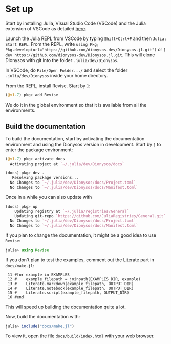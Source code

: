 # Set up

Start by installing Julia, Visual Studio Code (VSCode) and the Julia extension of VSCode as detailed [here](https://code.visualstudio.com/docs/languages/julia#_getting-started).

Launch the Julia REPL from VSCode by typing `Shift+Ctrl+P` and then `Julia: Start REPL`.
From the REPL, write `using Pkg; Pkg.develop(url="https://github.com/dionysos-dev/Dionysos.jl.git")` or `] dev https://github.com/dionysos-dev/Dionysos.jl.git`.
This will clone Dionysos with git into the folder `.julia/dev/Dionysos`.

In VSCode, do `File/Open Folder.../` and select the folder `.julia/dev/Dionysos` inside your home directory.

From the REPL, install Revise. Start by `]`:
```julia
(@v1.7) pkg> add Revise
```
We do it in the global environment so that it is available from all the environments.

## Build the documentation

To build the documentation, start by activating the documentation environment and using the Dionysos version in development.
Start by `]` to enter the package environment:
```julia
(@v1.7) pkg> activate docs
  Activating project at `~/.julia/dev/Dionysos/docs`

(docs) pkg> dev .
   Resolving package versions...
  No Changes to `~/.julia/dev/Dionysos/docs/Project.toml`
  No Changes to `~/.julia/dev/Dionysos/docs/Manifest.toml`
```

Once in a while you can also update with
```julia
(docs) pkg> up
    Updating registry at `~/.julia/registries/General`
    Updating git-repo `https://github.com/JuliaRegistries/General.git`
  No Changes to `~/.julia/dev/Dionysos/docs/Project.toml`
  No Changes to `~/.julia/dev/Dionysos/docs/Manifest.toml`
```

If you plan to change the documentation, it might be a good idea to use `Revise`:
```julia
julia> using Revise
```

If you don't plan to test the examples, comment out the Literate part in `docs/make.jl`:
```julila
 11 #for example in EXAMPLES
 12 #    example_filepath = joinpath(EXAMPLES_DIR, example)
 13 #    Literate.markdown(example_filepath, OUTPUT_DIR)
 14 #    Literate.notebook(example_filepath, OUTPUT_DIR)
 15 #    Literate.script(example_filepath, OUTPUT_DIR)
 16 #end
```
This will speed up building the documentation quite a lot.

Now, build the documentation with:
```julia
julia> include("docs/make.jl")
```

To view it, open the file `docs/build/index.html` with your web browser.
